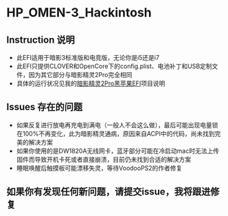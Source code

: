 # HP_OMEN-3_Hackintosh
## Instruction 说明
* 此EFI适用于暗影3标准版和电竞版，无论你是i5还是i7
* 此EFI只提供CLOVER和OpenCore下的config.plist、电池补丁和USB定制文件，因为其它部分与暗影精灵2Pro完全相同
* 具体的运行状况见我的[暗影精灵2Pro黑苹果EFI](https://github.com/XStar-Dev/HP_OMEN-2Pro_Hackintosh)项目说明

## Issues 存在的问题
* 如果反复进行放电再充电到满电（一般人不会这么做），最后可能出现电量锁在100%不再变化，此为暗影精灵通病，原因来自ACPI中的代码，尚未找到完美的解决方案
* 如果你使用的是DW1820A无线网卡，蓝牙部分可能在冷启动mac时无法上传固件而导致开机卡死或者直接崩溃，目前仍未找到合适的解决方案
* 睡眠唤醒后触摸板可能漂移失灵，等待VoodooPS2的作者修复

## 如果你有发现任何新问题，请提交issue，我将跟进修复
